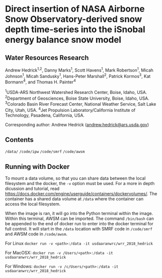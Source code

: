 # Direct insertion of NASA Airborne Snow Observatory-derived snow depth time-series into the iSnobal energy balance snow model
## Water Resources Research

Andrew Hedrick<sup>1,2</sup>, Danny Marks<sup>1</sup>, Scott Havens<sup>1</sup>, Mark Robertson<sup>1</sup>, Micah Johnson<sup>1</sup>, Micah Sandusky<sup>1</sup>, Hans-Peter Marshall<sup>2</sup>, Patrick Kormos<sup>3</sup>, Kat Bormann<sup>4</sup>, and Thomas H. Painter<sup>4</sup>

<sup>1</sup>USDA-ARS Northwest Watershed Research Center, Boise, Idaho, USA.
<sup>2</sup>Department of Geosciences, Boise State University, Boise, Idaho, USA.
<sup>3</sup>Colorado Basin River Forecast Center, National Weather Service, Salt Lake City, Utah, USA.
<sup>4</sup>Jet Propulsion Laboratory/California Institute of Technology, Pasadena, California, USA.

Corresponding author: Andrew Hedrick (andrew.hedrick@ars.usda.gov) 

## Contents

`/data/`
`/code/ipw`
`/code/smrf`
`/code/awsm`

## Running with Docker

To mount a data volume, so that you can share data between the local filesystem and the docker, the `-v` option must be used. 
For a more in depth dicussion and tutorial, read https://docs.docker.com/engine/userguide/containers/dockervolumes/. The container
has a shared data volume at `/data` where the container can access the local filesystem.

When the image is ran, it will go into the Python terminal within the image. Within this terminal, AWSM can be imported. The
command `/bin/bash` can be appended to the end of docker run to enter into the docker terminal for full control. It will start
in the `/data` location with SMRF code in `/code/smrf` and AWSM code in `/code/awsm`.

For Linux
`docker run -v <path>:/data -it usdaaranwrc/wrr_2018_hedrick`

For MacOSX:
`docker run -v /Users/<path>:/data -it usdaaranwrc/wrr_2018_hedrick`

For Windows:
`docker run -v /c/Users/<path>:/data -it usdaaranwrc/wrr_2018_hedrick`



